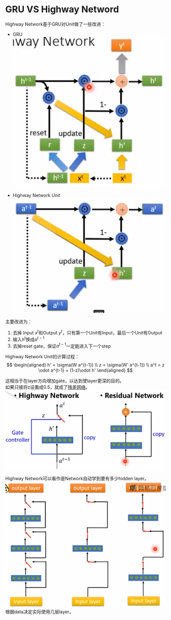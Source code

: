 # GRU VS Highway Netword  

Highway Network基于GRU对Unit做了一些改进：  

- GRU  
![](/assets/129.png)   

- Highway Network Unit  
![](/assets/130.png)   

主要改进为：  
1. 去掉 Input $x^t$和Output $y^t$，只有第一个Unit有Input，最后一个Unit有Output  
2. 输入$h^t$换成$a^{t-1}$  
3. 去掉reset gate，保证$a^{t-1}$一定能进入下一个step  

Highway Network Unit的计算过程：  
$$
\begin{aligned}
h' = \sigma(W a^{t-1})  \\
z = \sigma(W' a^{t-1})  \\
a^t = z \odot a^{t-1} + (1-z)\odot h'
\end{aligned}
$$

这相当于在layer方向增加gate，以达到使layer更深的目的。  
如果只接将z设置成0.5，就成了[残差网络](https://windmissing.github.io/Bible-DeepLearning/Chapter9/ResNet.html)。  
![](/assets/131.png)  

Highway Network可以看作是Network自动学到要有多少hidden layer。  
![](/assets/132.png)   
根据data决定实际使用几层layer。  

